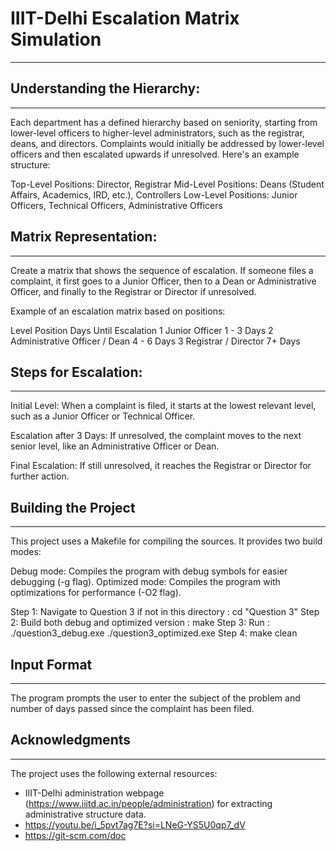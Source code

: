 # IIIT-Delhi Escalation Matrix Simulation
------------------------------------------

## Understanding the Hierarchy:
-----------------------------------

Each department has a defined hierarchy based on seniority, starting from lower-level officers to higher-level administrators, such as the registrar, deans, and directors. Complaints would initially be addressed by lower-level officers and then escalated upwards if unresolved. Here's an example structure:

Top-Level Positions: Director, Registrar
Mid-Level Positions: Deans (Student Affairs, Academics, IRD, etc.), Controllers
Low-Level Positions: Junior Officers, Technical Officers, Administrative Officers


## Matrix Representation:
--------------------------

Create a matrix that shows the sequence of escalation. If someone files a complaint, it first goes to a Junior Officer, then to a Dean or Administrative Officer, and finally to the Registrar or Director if unresolved.

Example of an escalation matrix based on positions:

 Level	        Position	                 Days Until Escalation
  1	       Junior Officer	                     1 - 3 Days
  2	       Administrative Officer / Dean	     4 - 6 Days
  3	       Registrar / Director	                 7+ Days


## Steps for Escalation:
------------------------

Initial Level: When a complaint is filed, it starts at the lowest relevant level, such as a Junior Officer or Technical Officer.

Escalation after 3 Days: If unresolved, the complaint moves to the next senior level, like an Administrative Officer or Dean.

Final Escalation: If still unresolved, it reaches the Registrar or Director for further action.

## Building the Project
--------------------------

This project uses a Makefile for compiling the sources. It provides two build modes:

Debug mode: Compiles the program with debug symbols for easier debugging (-g flag).
Optimized mode: Compiles the program with optimizations for performance (-O2 flag).

Step 1: Navigate to Question 3 if not in this directory : cd "Question 3"
Step 2: Build both debug and optimized version : make
Step 3: Run : ./question3_debug.exe ./question3_optimized.exe
Step 4: make clean

## Input Format
----------------
The program prompts the user to enter the subject of the problem and number of days passed since the complaint has been filed.

## Acknowledgments
-------------------
The project uses the following external resources:
- IIIT-Delhi administration webpage (https://www.iiitd.ac.in/people/administration) for extracting administrative structure data.
- https://youtu.be/i_5pvt7ag7E?si=LNeG-YS5U0qp7_dV
- https://git-scm.com/doc